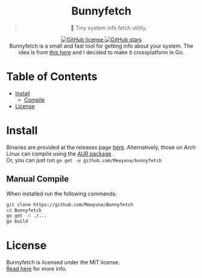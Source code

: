 <div align="center">
	<h1>Bunnyfetch</h1>
	<blockquote align="center">🐰 Tiny system info fetch utility.</blockquote>
	<p>
		<a href="https://github.com/Mewyuna/Bunnyfetch/blob/master/LICENSE">
			<img alt="GitHub license" src="https://img.shields.io/github/license/Mewyuna/Bunnyfetch?style=for-the-badge">
		</a>
		<a href="https://github.com/Mewyuna/Bunnyfetch/stargazers">
			<img alt="GitHub stars" src="https://img.shields.io/github/stars/Mewyuna/Bunnyfetch?style=for-the-badge">
		</a>
		<br>
<!--		<a href="https://github.com/Mewyuna/Bunnyfetch/actions">
			<img alt="Windows Build Status" src="https://img.shields.io/github/workflow/status/Mewyuna/Bunnyfetch/Windows%20Build?style=flat-square&logo=github&label=Windows">
		</a>
		<a href="https://github.com/Mewyuna/Bunnyfetch/actions">
			<img alt="GNU/Linux Build Status" src="https://img.shields.io/github/workflow/status/Mewyuna/Bunnyfetch/Linux%20Build?style=flat-square&logo=github&label=GNU/Linux">
		</a>
		<a href="https://github.com/Mewyuna/Bunnyfetch/actions">
			<img alt="MacOS Build Status" src="https://img.shields.io/github/workflow/status/Mewyuna/Bunnyfetch/MacOS%20Build?style=flat-square&logo=github&label=MacOS">
		</a>
		<br>-->
		Bunnyfetch is a small and fast tool for getting info about your system.
		The idea is from <a href="https://github.com/elenapan/dotfiles/blob/master/bin/bunnyfetch">this here</a> and I decided to make it crossplatform in Go.
	</p>
</div>

# Table of Contents
- [Install](#install)
  - [Compile](#compiling)
- [License](#license)

# Install
Binaries are provided at the releases page [here](https://github.com/Mewyuna/Bunnyfetch/releases).
Alternatively, those on Arch Linux can compile using the [AUR package](https://aur.archlinux.org/packages/bunnyfetch-git/).  
Or, you can just run `go get -u github.com/Mewyuna/bunnyfetch`

## Manual Compile
When installed run the following commands:  
```sh
git clone https://github.com/Mewyuna/Bunnyfetch
cd Bunnyfetch
go get -d ./...
go build
```  

# License
Bunnyfetch is licensed under the MIT license.  
[Read here](LICENSE) for more info.
